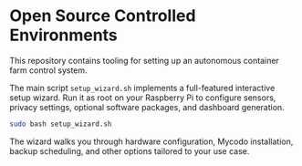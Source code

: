 # Open Source Controlled Environments

This repository contains tooling for setting up an autonomous container farm control system.

The main script `setup_wizard.sh` implements a full-featured interactive setup wizard. Run it as root on your Raspberry Pi to configure sensors, privacy settings, optional software packages, and dashboard generation.

```bash
sudo bash setup_wizard.sh
```

The wizard walks you through hardware configuration, Mycodo installation, backup scheduling, and other options tailored to your use case.
